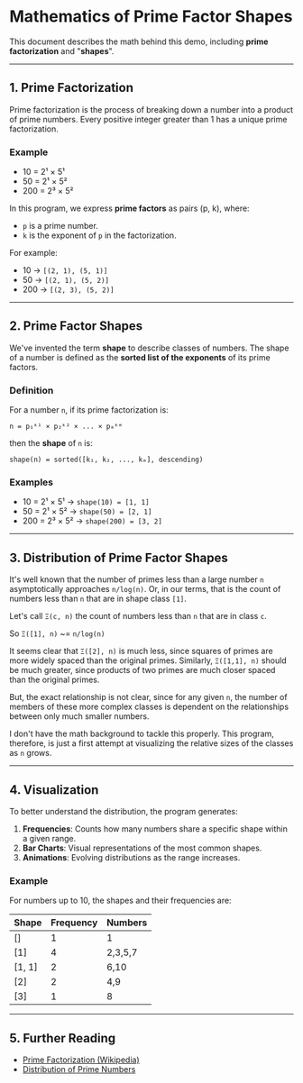 # Mathematics of Prime Factor Shapes

This document describes the math behind this demo, including **prime factorization** and "**shapes**".

---

## 1. Prime Factorization

Prime factorization is the process of breaking down a number into a product of prime numbers. Every positive integer greater than 1 has a unique prime factorization.

### Example

- 10 = 2¹ × 5¹
- 50 = 2¹ × 5²
- 200 = 2³ × 5²

In this program, we express **prime factors** as pairs (p, k), where:

- `p` is a prime number.
- `k` is the exponent of `p` in the factorization.

For example:

- 10 → `[(2, 1), (5, 1)]`
- 50 → `[(2, 1), (5, 2)]`
- 200 → `[(2, 3), (5, 2)]`

---

## 2. Prime Factor Shapes

We've invented the term **shape** to describe classes of numbers. The shape of a number is defined as the **sorted list of the exponents** of its prime factors.

### Definition

For a number `n`, if its prime factorization is:

`n = p₁ᵏ¹ × p₂ᵏ² × ... × pₘᵏᵐ`

then the **shape** of `n` is:

`shape(n) = sorted([k₁, k₂, ..., kₘ], descending)`

### Examples

- 10 = 2¹ × 5¹ → `shape(10) = [1, 1]`
- 50 = 2¹ × 5² → `shape(50) = [2, 1]`
- 200 = 2³ × 5² → `shape(200) = [3, 2]`

---

## 3. Distribution of Prime Factor Shapes

It's well known that the number of primes less than a large number `n` asymptotically approaches `n/log(n)`. Or, in our terms, that is the count of numbers less than `n` that are in shape class `[1]`.

Let's call `Ξ(c, n)` the count of numbers less than `n` that are in class `c`.

So `Ξ([1], n)` ~= `n/log(n)`

It seems clear that `Ξ([2], n)` is much less, since squares of primes are more widely spaced than the original primes.
Similarly, `Ξ([1,1], n)` should be much greater, since products of two primes are much closer spaced than the original primes.

But, the exact relationship is not clear, since for any given `n`, the number of members of these more complex classes is dependent on the relationships between only much smaller numbers.

I don't have the math background to tackle this properly. This program, therefore, is just a first attempt at visualizing the relative sizes of the classes as `n` grows.

---

## 4. Visualization

To better understand the distribution, the program generates:

1. **Frequencies**: Counts how many numbers share a specific shape within a given range.
2. **Bar Charts**: Visual representations of the most common shapes.
3. **Animations**: Evolving distributions as the range increases.

### Example

For numbers up to 10, the shapes and their frequencies are:

| Shape  | Frequency | Numbers |
|--------|-----------|---------|
| []     | 1         | 1       |
| [1]    | 4         | 2,3,5,7 |
| [1, 1] | 2         | 6,10    |
| [2]    | 2         | 4,9     |
| [3]    | 1         | 8       |

---

## 5. Further Reading

- [Prime Factorization (Wikipedia)](https://en.wikipedia.org/wiki/Prime_factorization)
- [Distribution of Prime Numbers](https://en.wikipedia.org/wiki/Distribution_of_prime_numbers)
